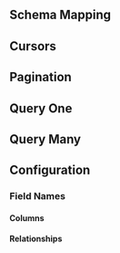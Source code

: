 ## Schema Mapping

## Cursors

## Pagination

## Query One

## Query Many

## Configuration

### Field Names
#### Columns
#### Relationships
